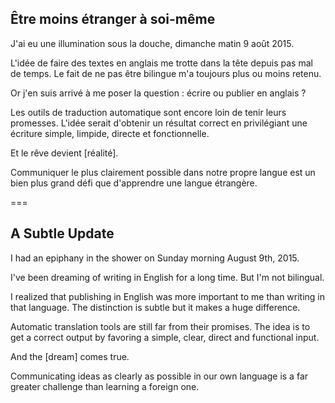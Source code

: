 ## Être moins étranger à soi-même

J'ai eu une illumination sous la douche, dimanche matin 9 août 2015.

L'idée de faire des textes en anglais me trotte dans la tête depuis pas mal de temps. Le fait de ne pas être bilingue m'a toujours plus ou moins retenu.

Or j'en suis arrivé à me poser la question : écrire ou publier en anglais ?

Les outils de traduction automatique sont encore loin de tenir leurs promesses. L'idée serait d'obtenir un résultat correct en privilégiant une écriture simple, limpide, directe et fonctionnelle.

Et le rêve devient [réalité].

Communiquer le plus clairement possible dans notre propre langue est un bien plus grand défi que d'apprendre une langue étrangère.

===

## A Subtle Update

I had an epiphany in the shower on Sunday morning August 9th, 2015.

I've been dreaming of writing in English for a long time. But I'm not bilingual.

I realized that publishing in English was more important to me than writing in that language. The distinction is subtle but it makes a huge difference.

Automatic translation tools are still far from their promises. The idea is to get a correct output by favoring a simple, clear, direct and functional input.

And the [dream] comes true.

Communicating ideas as clearly as possible in our own language is a far greater challenge than learning a foreign one.
